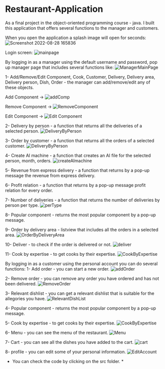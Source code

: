 # Restaurant-Application

As a final project in the object-oriented programming course - java. 
I built this application that offers several functions to the manager and customers.

When you open the application a splash image will open for seconds:
![Screenshot 2022-08-28 165836](https://user-images.githubusercontent.com/110395806/187079052-a9949cdf-affe-421a-b237-ca2efec0491a.png)

Login screen:
![mainpage](https://user-images.githubusercontent.com/110395806/187079084-3e2b40a0-6c6e-4549-85da-e195f3b26261.png)


By logging in as a manager using the default username and password, pop up manager page that includes several functions like:
![ManagerMainPage](https://user-images.githubusercontent.com/110395806/187079148-5de81df9-c267-4254-8a89-9ed6b48d4a7a.png)

1- Add/Remove/Edit Component, Cook, Customer, Delivery, Delivery area, Delivery person, Dish, Order - the manager can add/remove/edit any of these objects.

Add Component ->
![addComp](https://user-images.githubusercontent.com/110395806/187079200-43e22ac2-6641-40e5-aabd-eac7b307ec3b.png)

Remove Component ->
![RemoveComponent](https://user-images.githubusercontent.com/110395806/187079277-8b3c00cc-4655-4579-9c32-709ea9efcba5.png)

Edit Component ->
![Edit Component](https://user-images.githubusercontent.com/110395806/187079331-6e02accd-78d3-4b12-9e08-2ee493407bb7.png)

2- Delivery by person - a function that returns all the deliveries of a selected person.
![DeliveryByPerson](https://user-images.githubusercontent.com/110395806/187079395-1a234d14-8a28-42b1-a5fb-fe0532ecee23.png)

3- Order by customer - a function that returns all the orders of a selected customer.
![DeliveryByPerson](https://user-images.githubusercontent.com/110395806/187079537-e87ba1d8-21f7-4d05-9142-92ff33aa463f.png)

4- Create AI machine - a function that creates an AI file for the selected person, month, orders.
![createAImachine](https://user-images.githubusercontent.com/110395806/187079606-924c8072-59d2-4708-aace-005f2a7f6de7.png)

5- Revenue from express delivery - a function that returns by a pop-up message the revenue from express delivery.
  
6- Profit relation - a function that returns by a pop-up message profit relation for every order.

7- Number of deliveries - a function that returns the number of deliveries by person per type.
![perType](https://user-images.githubusercontent.com/110395806/187079790-a7635d41-a07c-47f4-97c6-4966428e0894.png)

8- Popular component - returns the most popular component by a pop-up message.

9- Order by delivery area - listview that includes all the orders in a selected area.
![OrderByDeliveryArea](https://user-images.githubusercontent.com/110395806/187080481-9d7a9d11-7147-4d73-a457-9d779c9d82b1.png)

10- Deliver - to check if the order is delivered or not.
![deliver](https://user-images.githubusercontent.com/110395806/187080525-9e770ebc-e1aa-499f-bdcd-d608c24b8e9f.png)

11- Cook by expertise - to get cooks by their expertise.
![CookByExpertise](https://user-images.githubusercontent.com/110395806/187080573-187bddb5-aa08-4ea3-999c-9c5a13331b92.png)

By logging in as a customer using the personal account you can do several functions:
1- Add order - you can start a new order.
![addOrder](https://user-images.githubusercontent.com/110395806/187080690-23b7e712-b9b8-4ec7-a192-132fb197f554.png)

2- Remove order - you can remove any order you have ordered and has not been delivered.
![RemoveOrder](https://user-images.githubusercontent.com/110395806/187080733-8ac4399f-6184-4848-928a-c3083fce62d8.png)

3- Relevant dishlist - you can get a relevant dishlist that is suitable for the allegories you have.
![RelevantDishList](https://user-images.githubusercontent.com/110395806/187080832-613c288f-5847-4a46-b507-b7ca00b0cec5.png)

4- Popular component - returns the most popular component by a pop-up message.

5- Cook by expertise - to get cooks by their expertise.
![CookByExpertise](https://user-images.githubusercontent.com/110395806/187080573-187bddb5-aa08-4ea3-999c-9c5a13331b92.png)

6- Menu - you can see the menu of the restaurant.
![Menu](https://user-images.githubusercontent.com/110395806/187081008-0ff25403-6c8f-4b58-bf94-8649488ddb9c.png)

7- Cart - you can see all the dishes you have added to the cart.
![cart](https://user-images.githubusercontent.com/110395806/187081014-3cd20dbe-326d-4798-b676-4eb03dbf0f8c.png)

8- profile - you can edit some of your personal information.
![EditAccount](https://user-images.githubusercontent.com/110395806/187081019-af7dfb6b-60bf-4238-921d-aefd48808cbb.png)

* You can check the code by clicking  on the src folder. *
